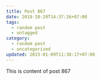 ```yaml
---
title: Post 867
date: 2018-10-20T14:37:26+07:00
tags:
  - random post
  - untagged
category:
  - random post
  - uncategorized
updated: 2015-01-09T11:38:17+07:00
---
```

This is content of post 867